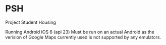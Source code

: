 # PSH
Project Student Housing

Running Android iOS 6 (api 23)
Must be run on an actual Android as the verision of Google Maps currently used is not supported by any emulators.